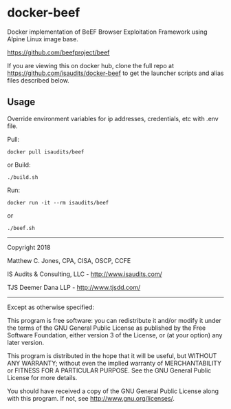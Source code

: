# docker-beef

Docker implementation of BeEF Browser Exploitation Framework using Alpine Linux image base.

https://github.com/beefproject/beef

If you are viewing this on docker hub, clone the full repo at https://github.com/isaudits/docker-beef
to get the launcher scripts and alias files described below.

## Usage
Override environment variables for ip addresses, credentials, etc with .env file.

Pull:

    docker pull isaudits/beef

or Build:

    ./build.sh
    
Run:

    docker run -it --rm isaudits/beef
    
or
    
    ./beef.sh


--------------------------------------------------------------------------------

Copyright 2018

Matthew C. Jones, CPA, CISA, OSCP, CCFE

IS Audits & Consulting, LLC - <http://www.isaudits.com/>

TJS Deemer Dana LLP - <http://www.tjsdd.com/>

--------------------------------------------------------------------------------

Except as otherwise specified:

This program is free software: you can redistribute it and/or modify it under
the terms of the GNU General Public License as published by the Free Software
Foundation, either version 3 of the License, or (at your option) any later
version.

This program is distributed in the hope that it will be useful, but WITHOUT ANY
WARRANTY; without even the implied warranty of MERCHANTABILITY or FITNESS FOR A
PARTICULAR PURPOSE. See the GNU General Public License for more details.

You should have received a copy of the GNU General Public License along with
this program. If not, see <http://www.gnu.org/licenses/>.